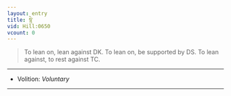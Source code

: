 ```yaml
---
layout: entry
title: སྙེ་
vid: Hill:0650
vcount: 0
---
```

> To lean on, lean against DK\. To lean on, be supported by DS\. To lean against, to rest against TC\.

---
* Volition: _Voluntary_

---

